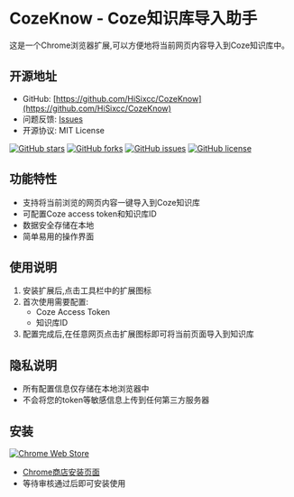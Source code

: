 # CozeKnow - Coze知识库导入助手

这是一个Chrome浏览器扩展,可以方便地将当前网页内容导入到Coze知识库中。

## 开源地址

- GitHub: [https://github.com/HiSixcc/CozeKnow](https://github.com/HiSixcc/CozeKnow)
- 问题反馈: [Issues](https://github.com/HiSixcc/CozeKnow/issues)
- 开源协议: MIT License

[![GitHub stars](https://img.shields.io/github/stars/HiSixcc/CozeKnow.svg?style=social&label=Star)](https://github.com/HiSixcc/CozeKnow)
[![GitHub forks](https://img.shields.io/github/forks/HiSixcc/CozeKnow.svg?style=social&label=Fork)](https://github.com/HiSixcc/CozeKnow)
[![GitHub issues](https://img.shields.io/github/issues/HiSixcc/CozeKnow.svg)](https://github.com/HiSixcc/CozeKnow/issues)
[![GitHub license](https://img.shields.io/github/license/HiSixcc/CozeKnow.svg)](https://github.com/HiSixcc/CozeKnow/blob/main/LICENSE)

## 功能特性

- 支持将当前浏览的网页内容一键导入到Coze知识库
- 可配置Coze access token和知识库ID
- 数据安全存储在本地
- 简单易用的操作界面

## 使用说明

1. 安装扩展后,点击工具栏中的扩展图标
2. 首次使用需要配置:
   - Coze Access Token
   - 知识库ID
3. 配置完成后,在任意网页点击扩展图标即可将当前页面导入到知识库

## 隐私说明

- 所有配置信息仅存储在本地浏览器中
- 不会将您的token等敏感信息上传到任何第三方服务器

## 安装

[![Chrome Web Store](https://img.shields.io/chrome-web-store/v/[扩展ID].svg)](https://chrome.google.com/webstore/detail/[扩展ID])

- [Chrome商店安装页面](https://chrome.google.com/webstore/detail/[扩展ID])
- 等待审核通过后即可安装使用 
